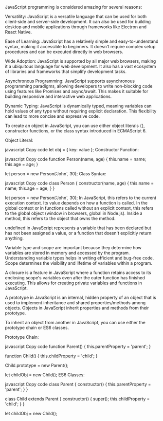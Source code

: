 
JavaScript programming is considered amazing for several reasons:

Versatility: JavaScript is a versatile language that can be used for both client-side and server-side development. It can also be used for building desktop and mobile applications through frameworks like Electron and React Native.

Ease of Learning: JavaScript has a relatively simple and easy-to-understand syntax, making it accessible to beginners. It doesn't require complex setup procedures and can be executed directly in web browsers.

Wide Adoption: JavaScript is supported by all major web browsers, making it a ubiquitous language for web development. It also has a vast ecosystem of libraries and frameworks that simplify development tasks.

Asynchronous Programming: JavaScript supports asynchronous programming paradigms, allowing developers to write non-blocking code using features like Promises and async/await. This makes it suitable for building responsive and interactive web applications.

Dynamic Typing: JavaScript is dynamically typed, meaning variables can hold values of any type without requiring explicit declaration. This flexibility can lead to more concise and expressive code.

To create an object in JavaScript, you can use either object literals {}, constructor functions, or the class syntax introduced in ECMAScript 6.

Object Literal:

javascript
Copy code
let obj = { key: value };
Constructor Function:

javascript
Copy code
function Person(name, age) {
    this.name = name;
    this.age = age;
}

let person = new Person('John', 30);
Class Syntax:

javascript
Copy code
class Person {
    constructor(name, age) {
        this.name = name;
        this.age = age;
    }
}

let person = new Person('John', 30);
In JavaScript, this refers to the current execution context. Its value depends on how a function is called. In the global context or in functions called without an explicit context, this refers to the global object (window in browsers, global in Node.js). Inside a method, this refers to the object that owns the method.

undefined in JavaScript represents a variable that has been declared but has not been assigned a value, or a function that doesn't explicitly return anything.

Variable type and scope are important because they determine how variables are stored in memory and accessed by the program. Understanding variable types helps in writing efficient and bug-free code. Scope determines the visibility and lifetime of variables within a program.

A closure is a feature in JavaScript where a function retains access to its enclosing scope's variables even after the outer function has finished executing. This allows for creating private variables and functions in JavaScript.

A prototype in JavaScript is an internal, hidden property of an object that is used to implement inheritance and shared properties/methods among objects. Objects in JavaScript inherit properties and methods from their prototype.

To inherit an object from another in JavaScript, you can use either the prototype chain or ES6 classes.

Prototype Chain:

javascript
Copy code
function Parent() {
    this.parentProperty = 'parent';
}

function Child() {
    this.childProperty = 'child';
}

Child.prototype = new Parent();

let childObj = new Child();
ES6 Classes:

javascript
Copy code
class Parent {
    constructor() {
        this.parentProperty = 'parent';
    }
}

class Child extends Parent {
    constructor() {
        super();
        this.childProperty = 'child';
    }
}

let childObj = new Child();
